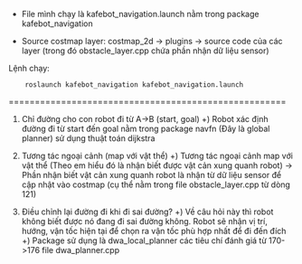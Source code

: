 + File mình chạy là kafebot_navigation.launch nằm trong package kafebot_navigation

+ Source costmap layer: costmap_2d -> plugins -> source code của các layer (trong đó obstacle_layer.cpp chứa phần nhận dữ liệu sensor)

Lệnh chạy:

		roslaunch kafebot_navigation kafebot_navigation.launch

=====================================================

1) Chỉ đường cho con robot đi từ A->B (start, goal)
+) Robot xác định đường đi từ start đến goal nằm trong package navfn (Đây là global planner) sử dụng thuật toán dijkstra

2) Tương tác ngoại cảnh (map với vật thể)
+) Tương tác ngoại cảnh map với vật thể (Theo em hiểu đó là nhận biết được vật cản xung quanh robot)
	-> Phần nhận biết vật cản xung quanh robot là nhận từ dữ liệu sensor để cập nhật vào costmap (cụ thể nằm trong file obstacle_layer.cpp từ dòng 121)

3) Điều chỉnh lại đường đi khi đi sai đường?
+) Về câu hỏi này thì robot không biết được nó đang đi sai đường không. Robot sẽ nhận vị trí, hướng, vận tốc hiện tại để chọn ra vận tốc phù hợp nhất để đi đến đích
+) Package sử dụng là dwa_local_planner các tiêu chí đánh giá từ 170->176 file dwa_planner.cpp

